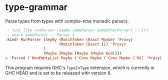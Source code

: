 # type-grammar

Parse types from types with compile-time monadic parsers.

```Haskell
-- Just like runParser (sepBy someParser someOtherParser) :: [t]
-- where someParser :: Parser t
:kind! RunParser (SepBy (MatchToken (Exact Maybe) 'Proxy)
                        (MatchToken (Exact []) 'Proxy)
                 )
                 (Maybe [Maybe [Maybe (Maybe End)]])
= 'Parsed ('NonEmptyList Maybe ('Cons Maybe ('Cons Maybe ('Nil 'Proxy)))) (Maybe End)
```

This program requires GHC's `TypeInType` extension, which is currently
in GHC HEAD and is set to be released with version 8.
